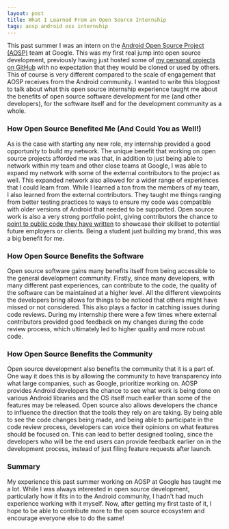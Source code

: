 ```yaml
---
layout: post
title: What I Learned From an Open Source Internship
tags: aosp android oss internship
---
```


This past summer I was an intern on the [Android Open Source Project (AOSP)](https://source.android.com/) team at Google. This was my first real jump into open source development, previously having just
hosted some of [my personal projects on GitHub](https://github.com/colinmarsch) with no expectation that they would be cloned or used by others. This of course is very different compared to the scale of
engagement that AOSP receives from the Android community. I wanted to write this blogpost to talk about what this open source internship experience taught me about
the benefits of open source software development for me (and other developers), for the software itself and for the development community as a whole.

### How Open Source Benefited Me (And Could You as Well!)
As is the case with starting any new role, my internship provided a good opportunity to build my network. The unique benefit that working on open source projects afforded me was
that, in addition to just being able to network within my team and other close teams at Google, I was able to expand my network with some of the external contributors to the
project as well. This expanded network also allowed for a wider range of experiences that I could learn from. While I learned a ton from the members of my team, I also
learned from the external contributors. They taught me things ranging from better testing practices to ways to ensure my code was compatible with older versions of Android that needed to be supported. Open source work is also a very strong
portfolio point, giving contributors the chance to [point to public code they have written](https://android-review.googlesource.com/q/owner:colinmarsch%2540google.com) to showcase their skillset to potential future employers or clients. Being a student just building my brand, this was a big benefit for me.

### How Open Source Benefits the Software
Open source software gains many benefits itself from being accessible to the general development community. Firstly, since many developers, with many different past
experiences, can contribute to the code, the quality of the software can be maintained at a higher level. All the different viewpoints the developers bring allows for
things to be noticed that others might have missed or not considered. This also plays a factor in catching issues during code reviews. During my internship there were a few
times where external contributors provided good feedback on my changes during the code review process, which ultimately led to higher quality and more robust code.

### How Open Source Benefits the Community
Open source development also benefits the community that it is a part of. One way it does this is by allowing the community to have transparency into what
large companies, such as Google, prioritize working on. AOSP provides Android developers the chance to see what work is being done on various Android libraries and the
OS itself much earlier than some of the features may be released. Open source also allows developers the chance to influence the direction that the tools they rely on are
taking. By being able to see the code changes being made, and being able to participate in the code review process, developers can voice their opinions on what features should
be focused on. This can lead to better designed tooling, since the developers who will be the end users can provide feedback earlier on in the development process, instead of
just filing feature requests after launch.

### Summary
My experience this past summer working on AOSP at Google has taught me a lot. While I was always interested in open source development, particularly how it fits in to the
Android community, I hadn't had much experience working with it myself. Now, after getting my first taste of it, I hope to be able to contribute more to the open source ecosystem and encourage everyone else to do the same!
